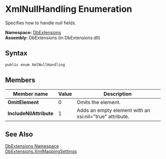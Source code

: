 XmlNullHandling Enumeration
===========================
Specifies how to handle null fields.

**Namespace:** [DbExtensions][1]  
**Assembly:** DbExtensions (in DbExtensions.dll)

Syntax
------

```csharp
public enum XmlNullHandling
```


Members
-------

Member name             | Value | Description                                             
----------------------- | ----- | ------------------------------------------------------- 
**OmitElement**         | 0     | Omits the element.                                      
**IncludeNilAttribute** | 1     | Adds an empty element with an xsi:nil="true" attribute. 


See Also
--------
[DbExtensions Namespace][1]  
[DbExtensions.XmlMappingSettings][2]  

[1]: ../README.md
[2]: ../XmlMappingSettings/README.md
